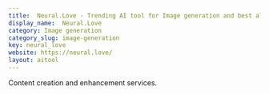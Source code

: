 ```yaml
---
title:  Neural.Love - Trending AI tool for Image generation and best alternatives
display_name:  Neural.Love
category: Image generation
category_slug: image-generation
key: neural_love
website: https://neural.love/
layout: aitool
---
```


Content creation and enhancement services.
